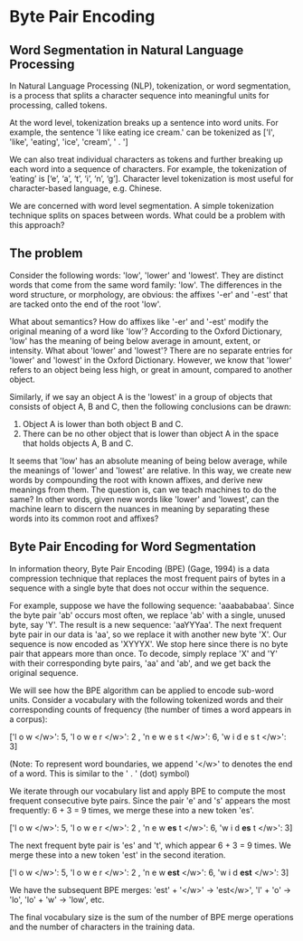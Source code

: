 # Byte Pair Encoding 


## Word Segmentation in Natural Language Processing

In Natural Language Processing (NLP), tokenization, or word segmentation, is a process that splits a character sequence into meaningful units for processing, called tokens. 

At the word level, tokenization breaks up a sentence into word units. For example, the sentence 'I like eating ice cream.' can be tokenized as  ['I', 'like', 'eating', 'ice', 'cream', ' . ']

We can also treat individual characters as tokens and further breaking up each word into a sequence of characters. For example, the tokenization of ‘eating’ is [‘e’, ‘a’, ‘t’, ‘i’, ‘n’, ‘g’]. Character level tokenization is most useful for character-based language, e.g. Chinese. 

We are concerned with word level segmentation. A simple tokenization technique splits on spaces between words. What could be a problem with this approach?

## The problem

Consider the following words: 'low', 'lower' and 'lowest'. They are distinct words that come from the same word family: 'low'. The differences in the word structure, or morphology, are obvious: the affixes '-er' and '-est' that are tacked onto the end of the root 'low'. 


What about semantics? How do affixes like '-er' and '-est' modify the original meaning of a word like 'low'? According to the Oxford Dictionary, 'low' has the meaning of being below average in amount, extent, or intensity. What about 'lower' and 'lowest'? There are no separate entries for 'lower' and 'lowest' in the Oxford Dictionary. However, we know that 'lower' refers to an object being less high, or great in amount, compared to another object. 

Similarly, if we say an object A is the 'lowest' in a group of objects that consists of object A, B and C, then the following conclusions can be drawn:
 1. Object A is lower than both object B and C.
 2. There can be no other object that is lower than object A in the space that holds objects A, B and C. 

It seems that 'low' has an absolute meaning of being below average, while the meanings of 'lower' and 'lowest' are relative. In this way, we create new words by compounding the root with known affixes, and derive new meanings from them. The question is, can we teach machines to do the same? In other words, given new words like 'lower' and 'lowest', can the machine learn to discern the nuances in meaning by separating these words into its common root and affixes? 


## Byte Pair Encoding for Word Segmentation 

In information theory, Byte Pair Encoding (BPE) (Gage, 1994) is a data compression technique that replaces the most frequent pairs of bytes in a sequence with a single byte that does not occur within the sequence. 

For example, suppose we have the following sequence: 'aaabababaa'. Since the byte pair 'ab' occurs most often, we replace 'ab' with a single, unused byte, say 'Y'. The result is a new sequence: 'aaYYYaa'. The next frequent byte pair in our data is 'aa', so we replace it with another new byte 'X'. Our sequence is now encoded as 'XYYYX'. We stop here since there is no byte pair that appears more than once. To decode, simply replace 'X' and 'Y' with their corresponding byte pairs, 'aa' and 'ab', and we get back the original sequence. 

We will see how the BPE algorithm can be applied to encode sub-word units. Consider a vocabulary with the following tokenized words and their corresponding counts of frequency (the number of times a word appears in a corpus):

 ['l o w \</w>': 5,  'l o w e r \</w>': 2 ,  'n e w e s t \</w>': 6,  'w i d e s t \</w>': 3]

(Note: To represent word boundaries, we append '\</w>' to denotes the end of a word. This is similar to the ' . ' (dot) symbol)

We iterate through our vocabulary list and apply BPE to compute the most frequent consecutive byte pairs. Since the pair 'e' and 's' appears the most frequently: 6 + 3 = 9 times, we merge these into a new token 'es'. 

 ['l o w \</w>': 5,  'l o w e r \</w>': 2 ,  'n e w **es** t \</w>': 6,  'w i d **es** t \</w>': 3]

The next frequent byte pair is 'es' and 't', which appear 6 + 3 = 9 times. We merge these into a new token 'est' in the second iteration. 

 ['l o w \</w>': 5,  'l o w e r \</w>': 2 ,  'n e w **est** \</w>': 6,  'w i d **est** \</w>': 3]


We have the subsequent BPE merges: 'est' +  '\</w>' -> 'est\</w>',  'l' + 'o' -> 'lo', 'lo' + 'w' -> 'low', etc. 

The final vocabulary size is the sum of the number of BPE merge operations and the number of characters in the training data.

